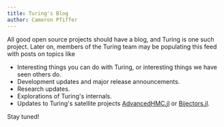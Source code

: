 ```yaml
---
title: Turing's Blog
author: Cameron Pfiffer
---
```


All good open source projects should have a blog, and Turing is one such project. Later on, members of the Turing team may be populating this feed with posts on topics like

- Interesting things you can do with Turing, or interesting things we have seen others do.
- Development updates and major release announcements.
- Research updates.
- Explorations of Turing's internals.
- Updates to Turing's satellite projects [AdvancedHMC.jl](https://github.com/TuringLang/AdvancedHMC.jl) or [Bijectors.jl](https://github.com/TuringLang/Bijectors.jl).

Stay tuned!